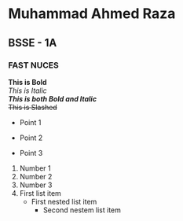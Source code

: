 # Muhammad Ahmed Raza
## BSSE - 1A
### FAST NUCES
**This is Bold**\
_This is Italic_\
**_This is both Bold and Italic_**\
~~This is Slashed~~
- Point 1
* Point 2
+ Point 3
1. Number 1
2. Number 2
3. Number 3
1. First list item
   - First nested list item
     - Second nestem list item
